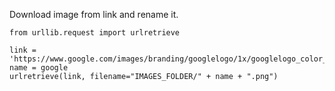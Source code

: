 Download image from link and rename it.

```
from urllib.request import urlretrieve

link = 'https://www.google.com/images/branding/googlelogo/1x/googlelogo_color_272x92dp.png'
name = google
urlretrieve(link, filename="IMAGES_FOLDER/" + name + ".png")
```
